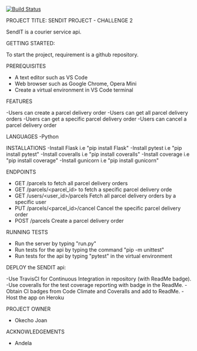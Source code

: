 [![Build Status](https://travis-ci.org/nearjay06/sendIt_API.svg?branch=develop)](https://travis-ci.org/nearjay06/sendIt_API)







PROJECT TITLE: SENDIT PROJECT - CHALLENGE 2

SendIT is a courier service api.


GETTING STARTED:

To start the project, requirement is a github repository.

PREREQUISITES
- A text editor such as VS Code
- Web browser such as Google Chrome, Opera Mini
- Create a virtual environment in VS Code terminal

FEATURES

-Users can create a parcel delivery order
-Users can get all parcel delivery orders
-Users can get a specific parcel delivery order
-Users can cancel a parcel delivery order

LANGUAGES
-Python

INSTALLATIONS
-Install Flask i.e "pip install Flask"
-Install pytest i.e "pip install pytest"
-Install coveralls i.e "pip install coveralls"
-Install coverage i.e "pip install coverage"
-Install gunicorn i.e "pip install gunicorn"

ENDPOINTS

- GET /parcels to fetch all parcel delivery orders
- GET /parcels/<parcel_id>	 to fetch a specific parcel delivery orde
- GET /users/<user_id>/parcels	Fetch all parcel delivery orders by a specific user
- PUT /parcels/<parcel_id>/cancel	Cancel the specific parcel delivery order
- POST /parcels	Create a parcel delivery order


RUNNING TESTS
- Run the server by typing "run.py"
- Run tests for the api by typing the command  "pip -m unittest"
- Run tests for the api by typing  "pytest" in the virtual environment

DEPLOY the SENDIT api:

-Use TravisCI for Continuous Integration in repository (with ReadMe badge).
-Use coveralls for the test coverage reporting with badge in the ReadMe.
-Obtain CI badges from Code Climate and Coveralls and add to ReadMe.
-Host the app on Heroku



PROJECT OWNER

- Okecho Joan

ACKNOWLEDGEMENTS

- Andela